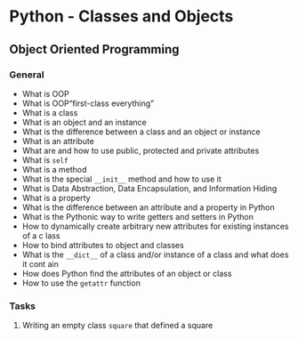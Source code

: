 # Python - Classes and Objects
## Object Oriented Programming

### General
* What is OOP
* What is OOP“first-class everything”
* What is a class
* What is an object and an instance
* What is the difference between a class and an object or instance
* What is an attribute
* What are and how to use public, protected and private attributes
* What is ```self```
* What is a method
* What is the special ```__init__``` method and how to use it
* What is Data Abstraction, Data Encapsulation, and Information Hiding
* What is a property
* What is the difference between an attribute and a property in Python
* What is the Pythonic way to write getters and setters in Python
* How to dynamically create arbitrary new attributes for existing instances of a c  lass
* How to bind attributes to object and classes
* What is the ```__dict__``` of a class and/or instance of a class and what does it cont  ain
* How does Python find the attributes of an object or class
* How to use the ```getattr``` function

### Tasks
1. Writing an empty class ```square``` that defined a square
